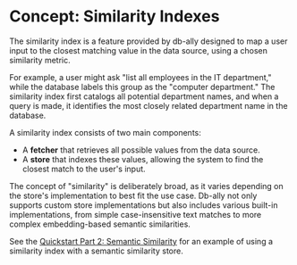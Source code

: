 # Concept: Similarity Indexes

The similarity index is a feature provided by db-ally designed to map a user input to the closest matching value in the data source, using a chosen similarity metric.

For example, a user might ask "list all employees in the IT department," while the database labels this group as the "computer department." The similarity index first catalogs all potential department names, and when a query is made, it identifies the most closely related department name in the database.

A similarity index consists of two main components:

* A **fetcher** that retrieves all possible values from the data source.
* A **store** that indexes these values, allowing the system to find the closest match to the user's input.

The concept of "similarity" is deliberately broad, as it varies depending on the store's implementation to best fit the use case. Db-ally not only supports custom store implementations but also includes various built-in implementations, from simple case-insensitive text matches to more complex embedding-based semantic similarities.

See the [Quickstart Part 2: Semantic Similarity](../quickstart/quickstart2.md) for an example of using a similarity index with a semantic similarity store.
